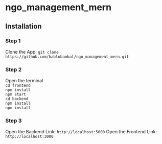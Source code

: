 ﻿
# ngo_management_mern

## Installation 
### Step 1
Clone the App:
`git clone  https://github.com/bablubambal/ngo_management_mern.git`
### Step 2
Open the terminal  <br/>
`cd frontend` <br/>
`npm install` <br/>
`npm start`  <br/>
`cd backend`  <br/>
`npm install` <br/>
`npm install `   <br/>

### Step 3
 Open the Backend Link:
 `http://localhost:5000`
 Open the Frontend Link:
 `http://localhost:3000`
